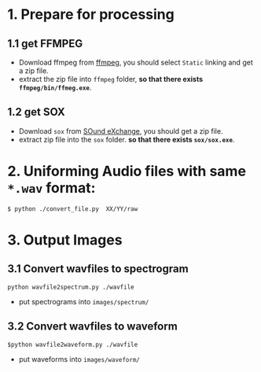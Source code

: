 # 1. Prepare for processing
## 1.1 get FFMPEG
* Download ffmpeg from [ffmpeg](http://ffmpeg.zeranoe.com/builds/), you should select `Static` linking and get a zip file.
* extract the zip file into `ffmpeg` folder, __so that there exists `ffmpeg/bin/ffmeg.exe`__.

## 1.2 get SOX
* Download `sox` from [SOund eXchange](https://sourceforge.net/projects/sox/files/sox/14.4.2/), you should get a zip file.
* extract zip file into the `sox` folder. __so that there exists `sox/sox.exe`__.


# 2. Uniforming Audio files with same `*.wav` format: 
`$ python ./convert_file.py  XX/YY/raw`


# 3. Output Images 

## 3.1 Convert wavfiles to spectrogram 

`python wavfile2spectrum.py ./wavfile`

* put spectrograms into `images/spectrum/`

## 3.2 Convert wavfiles to waveform 

`$python wavfile2waveform.py ./wavfile`

* put waveforms into `images/waveform/`





